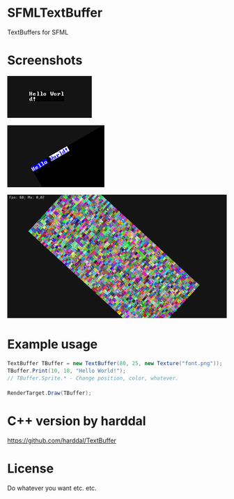 # SFMLTextBuffer
TextBuffers for SFML

# Screenshots
![alt text](https://raw.githubusercontent.com/cartman300/SFMLTextBuffer/master/screenshots/a.png "Hello World!")

![alt text](https://raw.githubusercontent.com/cartman300/SFMLTextBuffer/master/screenshots/b.png "Colors")

![alt text](https://raw.githubusercontent.com/cartman300/SFMLTextBuffer/master/screenshots/c.png "More colors")

# Example usage
```c#
TextBuffer TBuffer = new TextBuffer(80, 25, new Texture("font.png"));
TBuffer.Print(10, 10, "Hello World!");
// TBuffer.Sprite.* - Change position, color, whatever.

RenderTarget.Draw(TBuffer);
```

# C++ version by harddal
https://github.com/harddal/TextBuffer

# License
Do whatever you want etc. etc.
